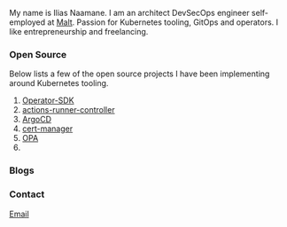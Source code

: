 My name is Ilias Naamane. I am an architect DevSecOps engineer self-employed at [Malt](https://www.malt.fr/). Passion for Kubernetes tooling, GitOps and operators. I like entrepreneurship and freelancing.

### Open Source

Below lists a few of the open source projects I have been implementing around Kubernetes tooling.

1.  [Operator-SDK](https://github.com/iliasnaamane/operator-sdk)
2.  [actions-runner-controller](https://github.com/actions/actions-runner-controller)
3.  [ArgoCD](https://github.com/argoproj/argo-cd)
4.  [cert-manager](https://github.com/cert-manager/cert-manager)
5.  [OPA](https://github.com/open-policy-agent/opa)
6.  

### Blogs


### Contact

[Email](mailto:ilias.naamane1@gmail.com)

